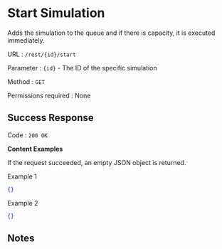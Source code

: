 # Start Simulation
Adds the simulation to the queue and if there is capacity, it is executed immediately.

URL : `/rest/{id}/start`

Parameter : `{id}` - The ID of the specific simulation

Method : `GET`

Permissions required : None

## Success Response
Code : `200 OK`

**Content Examples**

If the request succeeded, an empty JSON object is returned.

Example 1

```json
{}
```

Example 2

```json
{}
```

## Notes